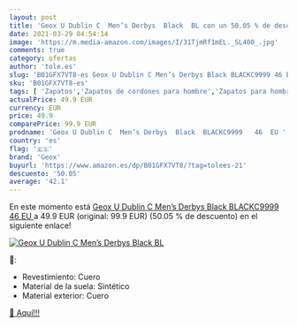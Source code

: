 ```yaml
---
layout: post
title: 'Geox U Dublin C  Men’s Derbys  Black  BL con un 50.05 % de descuento'
date: 2021-03-29 04:54:14
image: 'https://m.media-amazon.com/images/I/31TjmRf1mEL._SL400_.jpg'
comments: true
category: ofertas
author: 'tole.es'
slug: 'B01GFX7VT8-es Geox U Dublin C Men’s Derbys Black BLACKC9999 46 EU'
sku: 'B01GFX7VT8-es'
tags: [ 'Zapatos','Zapatos de cordones para hombre','Zapatos para hombre','Zapatos y complementos','geox', ]
actualPrice: 49.9 EUR
currency: EUR
price: 49.9
comparePrice: 99.9 EUR
prodname: 'Geox U Dublin C  Men’s Derbys  Black  BLACKC9999   46  EU '
country: 'es'
flag: '🇪🇸'
brand: 'Geox'
buyurl: 'https://www.amazon.es/dp/B01GFX7VT8/?tag=tolees-21'
descuento: '50.05'
average: '42.1'
---
```


En este momento está [Geox U Dublin C  Men’s Derbys  Black  BLACKC9999   46  EU ](https://www.amazon.es/dp/B01GFX7VT8/?tag=tolees-21) a 49.9 EUR (original: 99.9 EUR) (50.05 %  de descuento) en el siguiente enlace!

[![Geox U Dublin C  Men’s Derbys  Black  BL](https://m.media-amazon.com/images/I/31TjmRf1mEL._SL400_.jpg)](https://www.amazon.es/dp/B01GFX7VT8/?tag=tolees-21)

🔎:

- Revestimiento: Cuero
- Material de la suela: Sintético
- Material exterior: Cuero

[🛒 Aquí!!!](https://www.amazon.es/dp/B01GFX7VT8/?tag=tolees-21)
